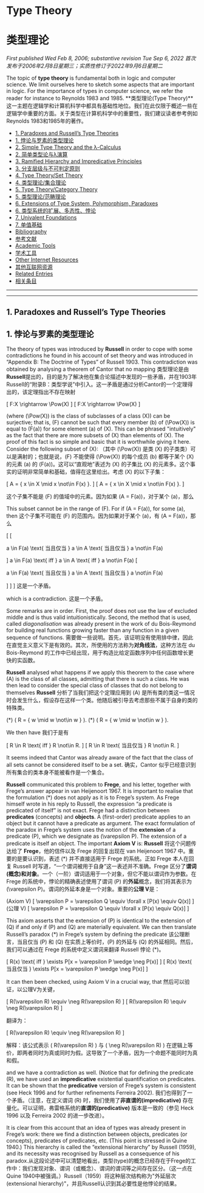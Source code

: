 # Type Theory
# 类型理论

_First published Wed Feb 8, 2006; substantive revision Tue Sep 6, 2022_
_首次发布于2006年2月8日星期三；实质性修订于2022年9月6日星期二_

The topic of **type theory** is fundamental both in logic and computer science. We limit ourselves here to sketch some aspects that are important in logic. For the importance of types in computer science, we refer the reader for instance to Reynolds 1983 and 1985.
**类型理论(Type Theory)**这一主题在逻辑学和计算机科学中都具有基础性地位。我们在此仅限于概述一些在逻辑学中重要的方面。关于类型在计算机科学中的重要性，我们建议读者参考例如Reynolds 1983和1985年的著作。

*   [1\. Paradoxes and Russell’s Type Theories](#ParaRussTypeTheo)
*   [1. 悖论与罗素的类型理论](#ParaRussTypeTheo)
*   [2\. Simple Type Theory and the λ-Calculus](#SimpTypeTheoLCalc)
*   [2. 简单类型论与λ演算](#SimpTypeTheoLCalc)
*   [3\. Ramified Hierarchy and Impredicative Principles](#RamiHierImprPrin)
*   [3\. 分支层级与不可判定原则](#RamiHierImprPrin)
*   [4\. Type Theory/Set Theory](#TypeTheoTheo)
*   [4\. 类型理论/集合理论](#TypeTheoTheo)
*   [5\. Type Theory/Category Theory](#TypeTheoCatTheo)
*   [5. 类型理论/范畴理论](#TypeTheoCatTheo)
*   [6\. Extensions of Type System, Polymorphism, Paradoxes](#ExteTypeSystPolyPara)
*   [6. 类型系统的扩展、多态性、悖论](#ExteTypeSystPolyPara)
*   [7\. Univalent Foundations](#UnivFoun)
*   [7\. 单值基础](#UnivFoun)
*   [Bibliography](#Bib)
*   [参考文献](#Bib)
*   [Academic Tools](#Aca)
*   [学术工具](#Aca)
*   [Other Internet Resources](#Oth)
*   [其他互联网资源](#Oth)
*   [Related Entries](#Rel)
*   [相关条目](#Rel)

- - -
- - -

## 1\. Paradoxes and Russell’s Type Theories
## 1. 悖论与罗素的类型理论

The theory of types was introduced by **Russell** in order to cope with some contradictions he found in his account of set theory and was introduced in “Appendix B: The Doctrine of Types” of Russell 1903. This contradiction was obtained by analysing a theorem of Cantor that no mapping
类型理论是由**Russell**提出的，目的是为了解决他在集合论描述中发现的一些矛盾，并在1903年Russell的“附录B：类型学说”中引入。这一矛盾是通过分析Cantor的一个定理得出的，该定理指出不存在映射

\[ F:X \rightarrow \Pow(X) \]
\[ F:X \rightarrow \Pow(X) \]

(where \(\Pow(X)\) is the class of subclasses of a class \(X\)) can be surjective; that is, \(F\) cannot be such that every member \(b\) of \(\Pow(X)\) is equal to \(F(a)\) for some element \(a\) of \(X\). This can be phrased "intuitively" as the fact that there are more subsets of \(X\) than elements of \(X\). The proof of this fact is so simple and basic that it is worthwhile giving it here. Consider the following subset of \(X\):
（其中 \(\Pow(X)\) 是类 \(X\) 的子类类）可以是满射的；也就是说，\(F\) 不能使得 \(\Pow(X)\) 的每个成员 \(b\) 都等于某个 \(X\) 的元素 \(a\) 的 \(F(a)\)。这可以“直观地”表述为 \(X\) 的子集比 \(X\) 的元素多。这个事实的证明非常简单和基础，值得在这里给出。考虑 \(X\) 的以下子集：

\[ A = \{ x \in X \mid x \not\in F(x) \}. \]
\[ A = \{ x \in X \mid x \not\in F(x) \}. \]

这个子集不能是 \(F\) 的值域中的元素。因为如果 \(A = F(a)\)，对于某个 \(a\)，那么

This subset cannot be in the range of \(F\). For if \(A = F(a)\), for some \(a\), then
这个子集不可能在 \(F\) 的范围内。因为如果对于某个 \(a\)，有 \(A = F(a)\)，那么

\[
\[

a \in F(a) \text{ 当且仅当 } a \in A \text{ 当且仅当 } a \not\in F(a)

\]
a \in F(a) \text{ iff } a \in A \text{ iff } a \not\in F(a)
\[

a \in F(a) \text{ 当且仅当 } a \in A \text{ 当且仅当 } a \not\in F(a)

\]
\]
\]
这是一个矛盾。

which is a contradiction.
这是一个矛盾。

Some remarks are in order. First, the proof does not use the law of excluded middle and is thus valid intuitionistically. Second, the method that is used, called _diagonalisation_ was already present in the work of du Bois-Reymond for building real functions growing faster than any function in a given sequence of functions.
需要做一些说明。首先，该证明没有使用排中律，因此在直觉主义意义下是有效的。其次，所使用的方法称为**对角线法**，这种方法在 du Bois-Reymond 的工作中已经出现，用于构造比给定函数序列中任何函数增长更快的实函数。

**Russell** analysed what happens if we apply this theorem to the case where \(A\) is the class of all classes, admitting that there is such a class. He was then lead to consider the special class of classes that do not belong to themselves
**Russell** 分析了当我们把这个定理应用到 \(A\) 是所有类的类这一情况时会发生什么，假设存在这样一个类。他随后被引导去考虑那些不属于自身的类的特殊类。

(\*) \( R = \{ w \mid w \not\in w \} \).
(\*) \( R = \{ w \mid w \not\in w \} \).

We then have
我们于是有

\[ R \in R \text{ iff } R \not\in R. \]
\[ R \in R \text{ 当且仅当 } R \not\in R. \]

It seems indeed that Cantor was already aware of the fact that the class of all sets cannot be considered itself to be a set.
确实，Cantor 似乎已经意识到所有集合的类本身不能被看作是一个集合。

**Russell** communicated this problem to **Frege**, and his letter, together with Frege’s answer appear in van Heijenoort 1967. It is important to realise that the formulation (\*) does not apply as it is to Frege’s system. As Frege himself wrote in his reply to Russell, the expression “a predicate is predicated of itself” is not exact. Frege had a distinction between **predicates** (concepts) and **objects**. A (first-order) predicate applies to an object but it cannot have a predicate as argument. The exact formulation of the paradox in Frege’s system uses the notion of the **extension** of a predicate \(P\), which we designate as \(\varepsilon P\). The extension of a predicate is itself an object. The important **Axiom V** is:
**Russell** 将这个问题传达给了 **Frege**，他的信件以及 Frege 的回复出现在 van Heijenoort 1967 中。重要的是要认识到，表述 (\*) 并不直接适用于 Frege 的系统。正如 Frege 本人在回复 Russell 时写道，“一个谓词被用于自身”这一表述并不准确。Frege 区分了**谓词(概念)**和**对象**。一个（一阶）谓词适用于一个对象，但它不能以谓词作为参数。在 Frege 的系统中，悖论的精确表述使用了谓词 \(P\) 的**外延**概念，我们将其表示为 \(\varepsilon P\)。谓词的外延本身是一个对象。重要的**公理 V**是：

(Axiom V) \[ \varepsilon P = \varepsilon Q \equiv \forall x [P(x) \equiv Q(x)] \]
(公理 V) \[ \varepsilon P = \varepsilon Q \equiv \forall x [P(x) \equiv Q(x)] \]

This axiom asserts that the extension of \(P\) is identical to the extension of \(Q\) if and only if \(P\) and \(Q\) are materially equivalent. We can then translate Russell’s paradox (\*) in Frege’s system by defining the predicate
该公理断言，当且仅当 \(P\) 和 \(Q\) 在实质上等价时，\(P\) 的外延与 \(Q\) 的外延相同。然后，我们可以通过在 Frege 的系统中定义谓词来翻译 Russell 悖论 (\*)。

\[ R(x) \text{ iff } \exists P[x = \varepsilon P \wedge \neg P(x)] \]
\[ R(x) \text{ 当且仅当 } \exists P[x = \varepsilon P \wedge \neg P(x)] \]

It can then been checked, using Axiom V in a crucial way, that
然后可以验证，以公理V为关键，

\[ R(\varepsilon R) \equiv \neg R(\varepsilon R) \]
\[ R(\varepsilon R) \equiv \neg R(\varepsilon R) \]

翻译为：

\[ R(\varepsilon R) \equiv \neg R(\varepsilon R) \]

解释：该公式表示 \( R(\varepsilon R) \) 与 \( \neg R(\varepsilon R) \) 在逻辑上等价，即两者同时为真或同时为假。这导致了一个矛盾，因为一个命题不能同时为真和假。

and we have a contradiction as well. (Notice that for defining the predicate \(R\), we have used an **impredicative** existential quantification on predicates. It can be shown that the **predicative** version of Frege’s system is consistent (see Heck 1996 and for further refinements Ferreira 2002).
我们也得到了一个矛盾。（注意，在定义谓词 \(R\) 时，我们使用了**非直谓的(impredicative)** 存在量化。可以证明，弗雷格系统的**直谓的(predicative)** 版本是一致的（参见 Heck 1996 以及 Ferreira 2002 的进一步改进）。

It is clear from this account that an idea of types was already present in Frege’s work: there we find a distinction between objects, predicates (or concepts), predicates of predicates, etc. (This point is stressed in Quine 1940.) This hierarchy is called the “extensional hierarchy” by Russell (1959), and its necessity was recognised by Russell as a consequence of his paradox.从这段论述中可以清楚地看出，类型(type)的概念已经存在于Frege的工作中：我们发现对象、谓词（或概念）、谓词的谓词等之间存在区分。（这一点在Quine 1940中被强调。）Russell（1959）将这种层次结构称为"外延层次(extensional hierarchy)"，并且Russell认识到其必要性是他悖论的结果。
